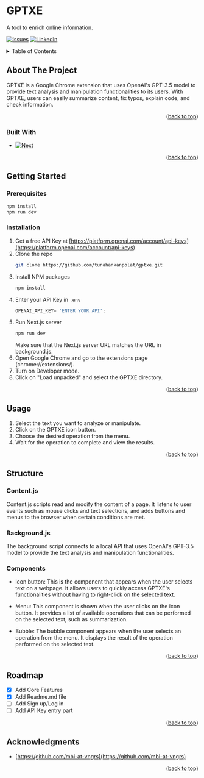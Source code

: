 # GPTXE
A tool to enrich online information.


[![Issues][issues-shield]][issues-url]
[![LinkedIn][linkedin-shield]][linkedin-url]


<a name="readme-top"></a>
<!-- TABLE OF CONTENTS -->
<details>
  <summary>Table of Contents</summary>
  <ol>
    <li>
      <a href="#about-the-project">About The Project</a>
      <ul>
        <li><a href="#built-with">Built With</a></li>
      </ul>
    </li>
    <li>
      <a href="#getting-started">Getting Started</a>
      <ul>
        <li><a href="#prerequisites">Prerequisites</a></li>
        <li><a href="#installation">Installation</a></li>
      </ul>
    </li>
    <li><a href="#usage">Usage</a></li>
    <li><a href="#roadmap">Structure</a></li>
    <li><a href="#roadmap">Roadmap</a></li>
    <li><a href="#acknowledgments">Acknowledgments</a></li>
  </ol>
</details>


<!-- ABOUT THE PROJECT -->
## About The Project

GPTXE is a Google Chrome extension that uses OpenAI's GPT-3.5 model to provide text analysis and manipulation functionalities to its users. With GPTXE, users can easily summarize content, fix typos, explain code, and check information.

<p align="right">(<a href="#readme-top">back to top</a>)</p>



### Built With

* [![Next][Next.js]][Next-url]

<p align="right">(<a href="#readme-top">back to top</a>)</p>



<!-- GETTING STARTED -->
## Getting Started

### Prerequisites


  ```sh
  npm install
npm run dev
  ```

### Installation

1. Get a free API Key at [https://platform.openai.com/account/api-keys](https://platform.openai.com/account/api-keys)
2. Clone the repo
   ```sh
   git clone https://github.com/tunahankanpolat/gptxe.git
   ```
3. Install NPM packages
   ```sh
   npm install
   ```
4. Enter your API Key in `.env`
   ```js
   OPENAI_API_KEY= 'ENTER YOUR API';
   ```
5. Run Next.js server
   ```sh
   npm run dev
   ```
   Make sure that the Next.js server URL matches the URL in background.js.
6. Open Google Chrome and go to the extensions page (chrome://extensions/).
7. Turn on Developer mode.
8. Click on "Load unpacked" and select the GPTXE directory.
 
   

<p align="right">(<a href="#readme-top">back to top</a>)</p>



<!-- USAGE EXAMPLES -->
## Usage

1. Select the text you want to analyze or manipulate.
2. Click on the GPTXE icon button.
3. Choose the desired operation from the menu.
4. Wait for the operation to complete and view the results.

<p align="right">(<a href="#readme-top">back to top</a>)</p>


<!-- Structure -->
## Structure

### Content.js
Content.js scripts read and modify the content of a page. It listens to user events such as mouse clicks and text selections, and adds buttons and menus to the browser when certain conditions are met.

### Background.js
The background script connects to a local API that uses OpenAI's GPT-3.5 model to provide the text analysis and manipulation functionalities.

### Components
- Icon button: This is the component that appears when the user selects text on a webpage. It allows users to quickly access GPTXE's functionalities without having to right-click on the selected text.

- Menu: This component is shown when the user clicks on the icon button. It provides a list of available operations that can be performed on the selected text, such as summarization.

- Bubble: The bubble component appears when the user selects an operation from the menu. It displays the result of the operation performed on the selected text.

<p align="right">(<a href="#readme-top">back to top</a>)</p>

<!-- ROADMAP -->
## Roadmap

- [x] Add Core Features
- [x] Add Readme.md file
- [ ] Add Sign up/Log in
- [ ] Add API Key entry part

<p align="right">(<a href="#readme-top">back to top</a>)</p>



<!-- ACKNOWLEDGMENTS -->
## Acknowledgments

* [https://github.com/mbi-at-vngrs](https://github.com/mbi-at-vngrs)

<p align="right">(<a href="#readme-top">back to top</a>)</p>



<!-- MARKDOWN LINKS & IMAGES -->
[Next.js]: https://img.shields.io/badge/next.js-000000?style=for-the-badge&logo=nextdotjs&logoColor=white
[Next-url]: https://nextjs.org/

[issues-shield]: https://img.shields.io/github/issues/othneildrew/Best-README-Template.svg?style=for-the-badge
[issues-url]: https://github.com/tunahankanpolat/gptxe/issues
[linkedin-shield]: https://img.shields.io/badge/-LinkedIn-black.svg?style=for-the-badge&logo=linkedin&colorB=555
[linkedin-url]: https://linkedin.com/in/tunahankanpolat
